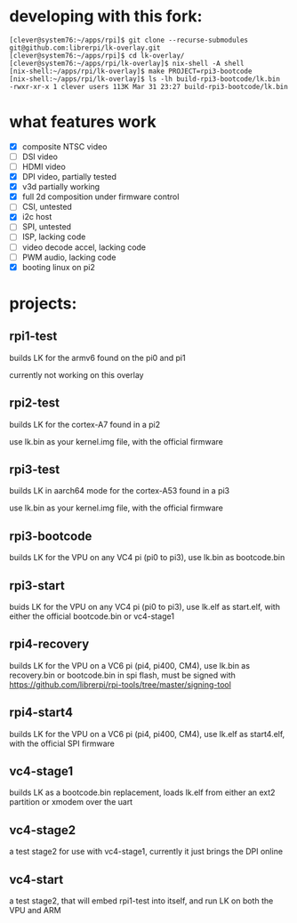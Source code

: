 # developing with this fork:
```
[clever@system76:~/apps/rpi]$ git clone --recurse-submodules git@github.com:librerpi/lk-overlay.git
[clever@system76:~/apps/rpi]$ cd lk-overlay/
[clever@system76:~/apps/rpi/lk-overlay]$ nix-shell -A shell
[nix-shell:~/apps/rpi/lk-overlay]$ make PROJECT=rpi3-bootcode
[nix-shell:~/apps/rpi/lk-overlay]$ ls -lh build-rpi3-bootcode/lk.bin
-rwxr-xr-x 1 clever users 113K Mar 31 23:27 build-rpi3-bootcode/lk.bin
```

# what features work
- [x] composite NTSC video
- [ ] DSI video
- [ ] HDMI video
- [x] DPI video, partially tested
- [x] v3d partially working
- [x] full 2d composition under firmware control
- [ ] CSI, untested
- [x] i2c host
- [ ] SPI, untested
- [ ] ISP, lacking code
- [ ] video decode accel, lacking code
- [ ] PWM audio, lacking code
- [x] booting linux on pi2

# projects:
## rpi1-test
builds LK for the armv6 found on the pi0 and pi1

currently not working on this overlay

## rpi2-test
builds LK for the cortex-A7 found in a pi2

use lk.bin as your kernel.img file, with the official firmware

## rpi3-test
builds LK in aarch64 mode for the cortex-A53 found in a pi3

use lk.bin as your kernel.img file, with the official firmware

## rpi3-bootcode
builds LK for the VPU on any VC4 pi (pi0 to pi3), use lk.bin as bootcode.bin

## rpi3-start
buids LK for the VPU on any VC4 pi (pi0 to pi3), use lk.elf as start.elf, with either the official bootcode.bin or vc4-stage1

## rpi4-recovery
builds LK for the VPU on a VC6 pi (pi4, pi400, CM4), use lk.bin as recovery.bin or bootcode.bin in spi flash, must be signed with https://github.com/librerpi/rpi-tools/tree/master/signing-tool

## rpi4-start4
builds LK for the VPU on a VC6 pi (pi4, pi400, CM4), use lk.elf as start4.elf, with the official SPI firmware

## vc4-stage1
builds LK as a bootcode.bin replacement, loads lk.elf from either an ext2 partition or xmodem over the uart

## vc4-stage2
a test stage2 for use with vc4-stage1, currently it just brings the DPI online

## vc4-start
a test stage2, that will embed rpi1-test into itself, and run LK on both the VPU and ARM
